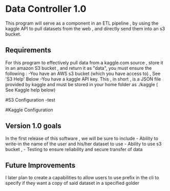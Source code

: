 # Data Controller 1.0
This program will serve as a component in an ETL pipeline , by using the kaggle API to pull datasets from the web , and directly send them into an s3 bucket.

## Requirements
For this program to effectively pull data from a kaggle.com source , store it in an amazon S3 bucket , and return it as "data",
you must ensure the following :
        -You have an AWS s3 bucket (which you have access to) , See 'S3 Help' Below
        -You have a kaggle API key. This , in short , is a JSON file provided by kaggle and must be stored in your
         home folder as ./kaggle ( See Kaggle help below)

#S3 Configuration
        -test

#Kaggle Configuration


## Version 1.0 goals
In the first release of this software , we will be sure to include
    - Ability to write-in the name of the user and his/her dataset to use
    - Ability to use s3 bucket ,
    - Testing to ensure reliability and secure transfer of data

## Future Improvements
I later plan to create a capabilities to allow users to use prefix in the cli to specify if they want a copy of said dataset in a specified golder


